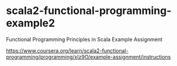 # scala2-functional-programming-example2

Functional Programming Principles in Scala Example Assignment

https://www.coursera.org/learn/scala2-functional-programming/programming/xIz9O/example-assignment/instructions
